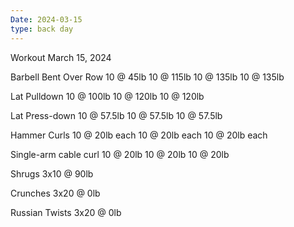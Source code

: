 ```yaml
---
Date: 2024-03-15
type: back day
---
```

Workout March 15, 2024

Barbell Bent Over Row
10 @ 45lb
10 @ 115lb
10 @ 135lb
10 @ 135lb

Lat Pulldown
10 @ 100lb
10 @ 120lb
10 @ 120lb

Lat Press-down
10 @ 57.5lb
10 @ 57.5lb
10 @ 57.5lb

Hammer Curls
10 @ 20lb each
10 @ 20lb each
10 @ 20lb each

Single-arm cable curl
10 @ 20lb
10 @ 20lb
10 @ 20lb

Shrugs
3x10 @ 90lb

Crunches
3x20 @ 0lb

Russian Twists
3x20 @ 0lb